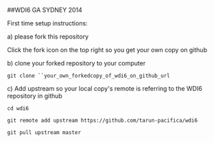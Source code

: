 ##WDI6 GA SYDNEY 2014

First time setup instructions:

a) please fork this repository

Click the fork icon on the top right so you get your own copy on github

b) clone your forked repository to your computer

`git clone ``your_own_forkedcopy_of_wdi6_on_github_url`

c) Add upstream so your local copy's remote is referring to the WDI6 repository in github

`cd wdi6`

`git remote add upstream https://github.com/tarun-pacifica/wdi6`

`git pull upstream master`
